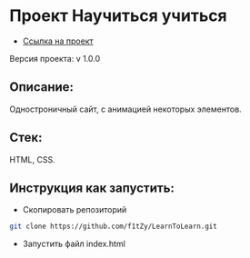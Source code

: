 # Проект Научиться учиться

* [Ссылка на проект](https://f1tzy.github.io/LearnToLearn/)

Версия проекта: v 1.0.0

## Описание:
Одностроничный сайт, с анимацией некоторых элементов.

## Стек:
HTML, CSS.

## Инструкция как запустить:
* Скопировать репозиторий 
```sh
git clone https://github.com/f1tZy/LearnToLearn.git
```
* Запустить файл index.html
```
